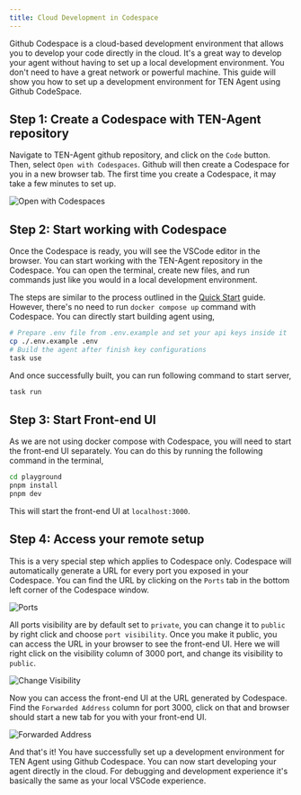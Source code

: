 ```yaml
---
title: Cloud Development in Codespace
---
```


Github Codespace is a cloud-based development environment that allows you to develop your code directly in the cloud. It's a great way to develop your agent without having to set up a local development environment. You don't need to have a great network or powerful machine. This guide will show you how to set up a development environment for TEN Agent using Github CodeSpace.

## Step 1: Create a Codespace with TEN-Agent repository

Navigate to TEN-Agent github repository, and click on the `Code` button. Then, select `Open with Codespaces`. Github will then create a Codespace for you in a new browser tab. The first time you create a Codespace, it may take a few minutes to set up.

![Open with Codespaces](https://ten-framework-assets.s3.amazonaws.com/doc-assets/start_codespace.png?raw=true)

## Step 2: Start working with Codespace

Once the Codespace is ready, you will see the VSCode editor in the browser. You can start working with the TEN-Agent repository in the Codespace. You can open the terminal, create new files, and run commands just like you would in a local development environment.

The steps are similar to the process outlined in the [Quick Start](./getting_started) guide. However, there's no need to run `docker compose up` command with Codespace. You can directly start building agent using,

```bash
# Prepare .env file from .env.example and set your api keys inside it
cp ./.env.example .env
# Build the agent after finish key configurations
task use
```

And once successfully built, you can run following command to start server,

```bash
task run
```

## Step 3: Start Front-end UI

As we are not using docker compose with Codespace, you will need to start the front-end UI separately. You can do this by running the following command in the terminal,

```bash
cd playground
pnpm install
pnpm dev
```

This will start the front-end UI at `localhost:3000`.

## Step 4: Access your remote setup

This is a very special step which applies to Codespace only. Codespace will automatically generate a URL for every port you exposed in your Codespace. You can find the URL by clicking on the `Ports` tab in the bottom left corner of the Codespace window.

![Ports](https://ten-framework-assets.s3.amazonaws.com/doc-assets/codespace_ports.png?raw=true)

All ports visibility are by default set to `private`, you can change it to `public` by right click and choose `port visibility`. Once you make it public, you can access the URL in your browser to see the front-end UI. Here we will right click on the visibility column of 3000 port, and change its visibility to `public`.

![Change Visibility](https://ten-framework-assets.s3.amazonaws.com/doc-assets/codespace_visibility.png?raw=true)

Now you can access the front-end UI at the URL generated by Codespace. Find the `Forwarded Address` column for port 3000, click on that and browser should start a new tab for you with your front-end UI.

![Forwarded Address](https://ten-framework-assets.s3.amazonaws.com/doc-assets/codespace_forwarded_addr.png?raw=true)

And that's it! You have successfully set up a development environment for TEN Agent using Github Codespace. You can now start developing your agent directly in the cloud. For debugging and development experience it's basically the same as your local VSCode experience.
